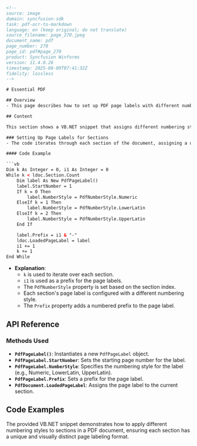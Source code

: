 ```html
<!--
source: image
domain: syncfusion-sdk
task: pdf-ocr-to-markdown
language: en (keep original; do not translate)
source_filename: page_270.jpeg
document_name: pdf
page_number: 270
page_id: pdf#page_270
product: Syncfusion Winforms
version: 11.4.0.26
timestamp: 2025-08-09T07:41:32Z
fidelity: lossless
-->

# Essential PDF

## Overview
- This page describes how to set up PDF page labels with different numbering styles for sections in VB.NET using Syncfusion PDF tools.

## Content

This section shows a VB.NET snippet that assigns different numbering styles to sections in a PDF document, using `PdfPageLabel` objects to configure page labels for each section.

### Setting Up Page Labels for Sections
- The code iterates through each section of the document, assigning a unique `PdfNumberStyle` based on the section index.

#### Code Example

```vb
Dim k As Integer = 0, i1 As Integer = 0
While k < ldoc.Section.Count
    Dim label As New PdfPageLabel()
    label.StartNumber = 1
    If k = 0 Then
        label.NumberStyle = PdfNumberStyle.Numeric
    ElseIf k = 1 Then
        label.NumberStyle = PdfNumberStyle.LowerLatin
    ElseIf k = 2 Then
        label.NumberStyle = PdfNumberStyle.UpperLatin
    End If

    label.Prefix = i1 & "-"
    ldoc.LoadedPageLabel = label
    i1 += 1
    k += 1
End While
```

- **Explanation**:
  - `k` is used to iterate over each section.
  - `i1` is used as a prefix for the page labels.
  - The `PdfNumberStyle` property is set based on the section index.
  - Each section's page label is configured with a different numbering style.
  - The `Prefix` property adds a numbered prefix to the page label.

## API Reference

### Methods Used
- **`PdfPageLabel()`**: Instantiates a new `PdfPageLabel` object.
- **`PdfPageLabel.StartNumber`**: Sets the starting page number for the label.
- **`PdfPageLabel.NumberStyle`**: Specifies the numbering style for the label (e.g., Numeric, LowerLatin, UpperLatin).
- **`PdfPageLabel.Prefix`**: Sets a prefix for the page label.
- **`PdfDocument.LoadedPageLabel`**: Assigns the page label to the current section.

## Code Examples

The provided VB.NET snippet demonstrates how to apply different numbering styles to sections in a PDF document, ensuring each section has a unique and visually distinct page labeling format.

<!-- tags: [Syncfusion, WinForms, PDF, numbering styles, page labels, VB.NET] keywords: [PdfPageLabel, PdfNumberStyle, prefix, sections, document, numbering, styles, labels] -->
```